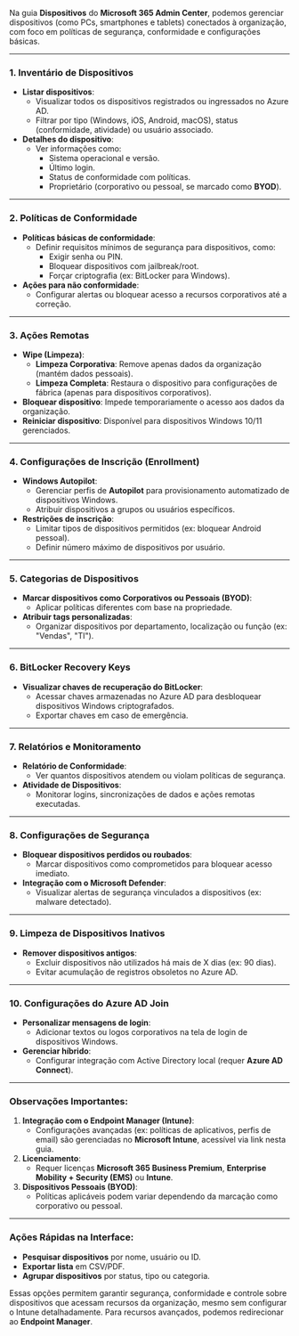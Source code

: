 Na guia **Dispositivos** do **Microsoft 365 Admin Center**, podemos gerenciar dispositivos (como PCs, smartphones e tablets) conectados à organização, com foco em políticas de segurança, conformidade e configurações básicas.

---

### **1. Inventário de Dispositivos**  
- **Listar dispositivos**:  
  - Visualizar todos os dispositivos registrados ou ingressados no Azure AD.  
  - Filtrar por tipo (Windows, iOS, Android, macOS), status (conformidade, atividade) ou usuário associado.  
- **Detalhes do dispositivo**:  
  - Ver informações como:  
    - Sistema operacional e versão.  
    - Último login.  
    - Status de conformidade com políticas.  
    - Proprietário (corporativo ou pessoal, se marcado como **BYOD**).  

---

### **2. Políticas de Conformidade**  
- **Políticas básicas de conformidade**:  
  - Definir requisitos mínimos de segurança para dispositivos, como:  
    - Exigir senha ou PIN.  
    - Bloquear dispositivos com jailbreak/root.  
    - Forçar criptografia (ex: BitLocker para Windows).  
- **Ações para não conformidade**:  
  - Configurar alertas ou bloquear acesso a recursos corporativos até a correção.  

---

### **3. Ações Remotas**  
- **Wipe (Limpeza)**:  
  - **Limpeza Corporativa**: Remove apenas dados da organização (mantém dados pessoais).  
  - **Limpeza Completa**: Restaura o dispositivo para configurações de fábrica (apenas para dispositivos corporativos).  
- **Bloquear dispositivo**: Impede temporariamente o acesso aos dados da organização.  
- **Reiniciar dispositivo**: Disponível para dispositivos Windows 10/11 gerenciados.  

---

### **4. Configurações de Inscrição (Enrollment)**  
- **Windows Autopilot**:  
  - Gerenciar perfis de **Autopilot** para provisionamento automatizado de dispositivos Windows.  
  - Atribuir dispositivos a grupos ou usuários específicos.  
- **Restrições de inscrição**:  
  - Limitar tipos de dispositivos permitidos (ex: bloquear Android pessoal).  
  - Definir número máximo de dispositivos por usuário.  

---

### **5. Categorias de Dispositivos**  
- **Marcar dispositivos como Corporativos ou Pessoais (BYOD)**:  
  - Aplicar políticas diferentes com base na propriedade.  
- **Atribuir tags personalizadas**:  
  - Organizar dispositivos por departamento, localização ou função (ex: "Vendas", "TI").  

---

### **6. BitLocker Recovery Keys**  
- **Visualizar chaves de recuperação do BitLocker**:  
  - Acessar chaves armazenadas no Azure AD para desbloquear dispositivos Windows criptografados.  
  - Exportar chaves em caso de emergência.  

---

### **7. Relatórios e Monitoramento**  
- **Relatório de Conformidade**:  
  - Ver quantos dispositivos atendem ou violam políticas de segurança.  
- **Atividade de Dispositivos**:  
  - Monitorar logins, sincronizações de dados e ações remotas executadas.  

---

### **8. Configurações de Segurança**  
- **Bloquear dispositivos perdidos ou roubados**:  
  - Marcar dispositivos como comprometidos para bloquear acesso imediato.  
- **Integração com o Microsoft Defender**:  
  - Visualizar alertas de segurança vinculados a dispositivos (ex: malware detectado).  

---

### **9. Limpeza de Dispositivos Inativos**  
- **Remover dispositivos antigos**:  
  - Excluir dispositivos não utilizados há mais de X dias (ex: 90 dias).  
  - Evitar acumulação de registros obsoletos no Azure AD.  

---

### **10. Configurações do Azure AD Join**  
- **Personalizar mensagens de login**:  
  - Adicionar textos ou logos corporativos na tela de login de dispositivos Windows.  
- **Gerenciar híbrido**:  
  - Configurar integração com Active Directory local (requer **Azure AD Connect**).  

---

### **Observações Importantes:**  
1. **Integração com o Endpoint Manager (Intune)**:  
   - Configurações avançadas (ex: políticas de aplicativos, perfis de email) são gerenciadas no **Microsoft Intune**, acessível via link nesta guia.  
2. **Licenciamento**:  
   - Requer licenças **Microsoft 365 Business Premium**, **Enterprise Mobility + Security (EMS)** ou **Intune**.  
3. **Dispositivos Pessoais (BYOD)**:  
   - Políticas aplicáveis podem variar dependendo da marcação como corporativo ou pessoal.  

---

### **Ações Rápidas na Interface:**  
- **Pesquisar dispositivos** por nome, usuário ou ID.  
- **Exportar lista** em CSV/PDF.  
- **Agrupar dispositivos** por status, tipo ou categoria.  

Essas opções permitem garantir segurança, conformidade e controle sobre dispositivos que acessam recursos da organização, mesmo sem configurar o Intune detalhadamente. Para recursos avançados, podemos redirecionar ao **Endpoint Manager**.